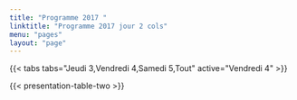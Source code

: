 ```yaml
---
title: "Programme 2017 "
linktitle: "Programme 2017 jour 2 cols"
menu: "pages"
layout: "page"
---
```


{{< tabs tabs="Jeudi 3,Vendredi 4,Samedi 5,Tout" active="Vendredi 4" >}}

{{< presentation-table-two >}}
